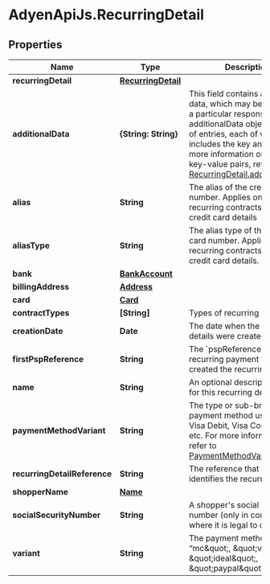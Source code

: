 # AdyenApiJs.RecurringDetail

## Properties
Name | Type | Description | Notes
------------ | ------------- | ------------- | -------------
**recurringDetail** | [**RecurringDetail**](RecurringDetail.md) |  | [optional] 
**additionalData** | **{String: String}** | This field contains additional data, which may be returned in a particular response. The additionalData object consists of entries, each of which includes the key and value. For more information on possible key-value pairs, refer to [RecurringDetail.additionalData](https://docs.adyen.com/developers/api-reference/recurring-api#recurringdetailadditionaldata). | [optional] 
**alias** | **String** | The alias of the credit card number. Applies only to recurring contracts storing credit card details | [optional] 
**aliasType** | **String** | The alias type of the credit card number. Applies only to recurring contracts storing credit card details. | [optional] 
**bank** | [**BankAccount**](BankAccount.md) |  | [optional] 
**billingAddress** | [**Address**](Address.md) |  | [optional] 
**card** | [**Card**](Card.md) |  | [optional] 
**contractTypes** | **[String]** | Types of recurring contracts. | [optional] 
**creationDate** | **Date** | The date when the recurring details were created. | [optional] 
**firstPspReference** | **String** | The &#x60;pspReference&#x60; of the first recurring payment that created the recurring detail. | [optional] 
**name** | **String** | An optional descriptive name for this recurring detail. | [optional] 
**paymentMethodVariant** | **String** | The  type or sub-brand of a payment method used, e.g. Visa Debit, Visa Corporate, etc. For more information, refer to [PaymentMethodVariant](https://docs.adyen.com/developers/api-reference/common-api/paymentmethodvariant). | [optional] 
**recurringDetailReference** | **String** | The reference that uniquely identifies the recurring detail. | 
**shopperName** | [**Name**](Name.md) |  | [optional] 
**socialSecurityNumber** | **String** | A shopper&#39;s social security number (only in countries where it is legal to collect). | [optional] 
**variant** | **String** | The payment method, such as “mc\&quot;, \&quot;visa\&quot;, \&quot;ideal\&quot;, \&quot;paypal\&quot;. | 



